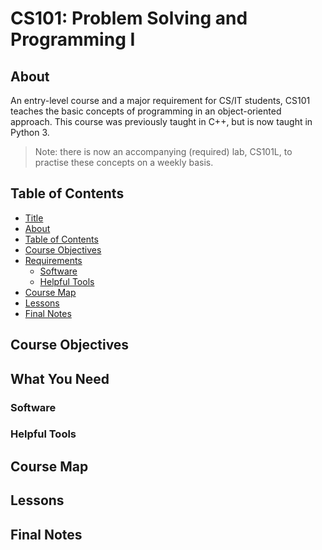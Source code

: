 # CS101: Problem Solving and Programming I

## About

An entry-level course and a major requirement for CS/IT students, CS101 teaches the basic concepts of programming in an object-oriented approach.
This course was previously taught in C++, but is now taught in Python 3.

> Note: there is now an accompanying (required) lab, CS101L, to practise these concepts on a weekly basis.

## Table of Contents

- [Title](#CS101-Problem-Solving-and-Programming-I)
- [About](#About)
- [Table of Contents](Table-of-Contents)
- [Course Objectives](Course-Objectives)
- [Requirements](#What-You-Need)
  - [Software](#Software)
  - [Helpful Tools](#Helpful-Tools)
- [Course Map](#Course-Map)
- [Lessons](#Lessons)
- [Final Notes](#Final-Notes)

## Course Objectives

## What You Need

### Software

### Helpful Tools

## Course Map

## Lessons

## Final Notes
